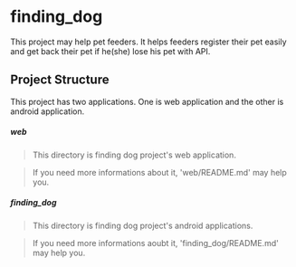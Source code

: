 # finding_dog
 This project may help pet feeders. It helps feeders register their pet easily and get back their pet if he(she) lose his pet with API.

## Project Structure
This project has two applications. One is web application and the other is android application.

##### web
> This directory is finding dog project's web application. 

>If you need more informations about it, 'web/README.md' may help you.

##### finding_dog
> This directory is finding dog project's android applications.

>If you need more informations aoubt it, 'finding_dog/README.md' may help you.
